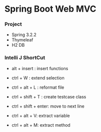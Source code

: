 # Spring Boot Web MVC

### Project
- Spring 3.2.2
- Thymeleaf
- H2 DB

### Intelli J ShortCut
- alt + insert : insert functions

- ctrl + W : extend selection
- ctrl + alt + L : reformat file
- ctrl + shift + T : create testcase class
- ctrl + shift + enter: move to next line
- ctrl + alt + V: extract variable
- ctrl + alt + M: extract method